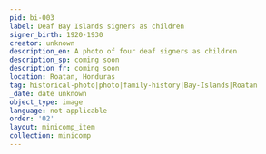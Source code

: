 ```yaml
---
pid: bi-003
label: Deaf Bay Islands signers as children
signer_birth: 1920-1930
creator: unknown
description_en: A photo of four deaf signers as children
description_sp: coming soon
description_fr: coming soon
location: Roatan, Honduras
tag: historical-photo|photo|family-history|Bay-Islands|Roatan
_date: date unknown
object_type: image
language: not applicable
order: '02'
layout: minicomp_item
collection: minicomp
---
```

